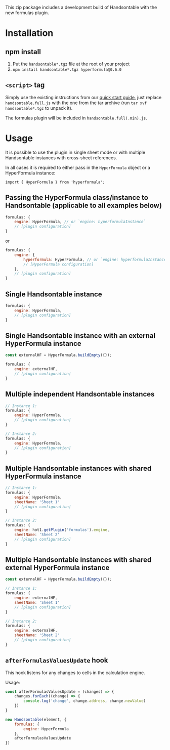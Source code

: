 This zip package includes a development build of Handsontable with the new formulas plugin.

# Installation

## npm install

1. Put the `handsontable*.tgz` file at the root of your project
2. `npm install handsontable*.tgz hyperformula@0.6.0`


## `<script>` tag

Simply use the existing instructions from our [quick start guide](https://handsontable.com/docs/8.3.2/tutorial-quick-start.html), just replace `handsontable.full.js` with the one from the tar archive (run `tar xvf handsontable*.tgz` to unpack it).

The formulas plugin will be included in `handsontable.full(.min).js`.


# Usage

It is possible to use the plugin in single sheet mode or with multiple Handsontable instances with cross-sheet references.

In all cases it is required to either pass in the `HyperFormula` object or a HyperFormula instance:

```
import { HyperFormula } from 'hyperformula';
```

## Passing the HyperFormula class/instance to Handsontable (applicable to all examples below)

```js
formulas: {
    engine: HyperFormula, // or `engine: hyperformulaInstance`
    // [plugin configuration]
}
```

or

```js
formulas: {
    engine: {
        hyperformula: HyperFormula, // or `engine: hyperformulaInstance`
        // [HyperFormula configuration]
    },
    // [plugin configuration]
}
```

## Single Handsontable instance

```js
formulas: {
    engine: HyperFormula,
    // [plugin configuration]
}
```

## Single Handsontable instance with an external HyperFormula instance

```js
const externalHF = HyperFormula.buildEmpty({});
```

```js
formulas: {
    engine: externalHF,
    // [plugin configuration]
}
```

## Multiple independent Handsontable instances

```js
// Instance 1:
formulas: {
    engine: HyperFormula,
    // [plugin configuration]
}

// Instance 2:
formulas: {
    engine: HyperFormula,
    // [plugin configuration]
}
```

## Multiple Handsontable instances with shared HyperFormula instance

```js
// Instance 1:
formulas: {
    engine: HyperFormula,
    sheetName: 'Sheet 1'
    // [plugin configuration]
}

// Instance 2:
formulas: {
    engine: hot1.getPlugin('formulas').engine,
    sheetName: 'Sheet 2'
    // [plugin configuration]
}
```

## Multiple Handsontable instances with shared external HyperFormula instance

```js
const externalHF = HyperFormula.buildEmpty({});
```

```js
// Instance 1:
formulas: {
    engine: externalHF,
    sheetName: 'Sheet 1'
    // [plugin configuration]
}

// Instance 2:
formulas: {
    engine: externalHF,
    sheetName: 'Sheet 2'
    // [plugin configuration]
}
```

## `afterFormulasValuesUpdate` hook

This hook listens for any changes to cells in the calculation engine.

Usage:

```js
const afterFormulasValuesUpdate = (changes) => {
    changes.forEach((change) => {
        console.log('change', change.address, change.newValue)
    })
}

new Handsontable(element, {
    formulas: {
        engine: HyperFormula
    },
    afterFormulasValuesUpdate
})
```
